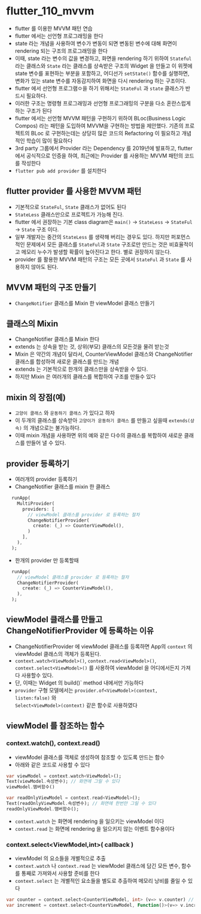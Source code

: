 # flutter_110_mvvm

- flutter 를 이용한 MVVM 패턴 연습
- flutter 에서는 선언형 프로그래밍을 한다
- state 라는 개념을 사용하여 변수가 변동이 되면 변동된 변수에 대해 화면이 rendering 되는 구조의 프로그래밍을 한다
- 이때, state 라는 변수의 값을 변경하고, 화면을 rendering 하기 위하여 `Stateful` 라는 클래스와 `State` 라는 클래스를 상속받은 구조의 Widget 을 만들고 이 위젯에 state 변수를 표현하는 부분을 포함하고, 어디선가 `setState()` 함수를 실행하면, 변화가 있는 state 변수를 자동감지하여 화면을 다시 rendering 하는 구조이다.
- flutter 에서 선언형 프로그램ㅇ을 하기 위해서는 `StateFul` 과 `state` 클래스가 반드시 필요하다.
- 이러한 구조는 명령형 프로그래밍과 선언형 프로그래밍의 구분을 다소 혼란스럽게 하는 구조가 된다
- flutter 에서는 선언형 MVVM 패턴을 구현하기 위하여 BLoc(Business Logic Compos) 라는 패턴을 도입하여 MVVM을 구현하는 방법을 제안했다.
  기존의 프로젝트의 BLoc 로 구현하는데는 상당히 많은 코드의 Refactoring 이 필요하고 개념적인 학습이 많이 필요하다
- 3rd party 그룹에서 Provider 라는 Dependency 를 2019년에 발표하고, flutter 에서 공식적으로 인증을 하여, 최근에는 Provider 를 사용하는
  MVVM 패턴의 코드를 작성한다
- `flutter pub add provider` 를 설치한다

## flutter provider 를 사용한 MVVM 패턴

- 기본적으로 `StateFul`, `State` 클래스가 없어도 된다
- `StateLess` 클래스만으로 프로젝트가 가능해 진다.
- flutter 에서 권장하는 기본 class diagram은 `main()` -> `StateLess` -> `StateFul` -> `State` 구조 이다.
- 일부 개발자는 중간의 `StateLess` 를 생략해 버리는 경우도 있다. 하지만 퍼포먼스적인 문제에서 모든 클래스를 `StateFul`과 `State` 구조로만 만드는 것은 비효율적이고 메모리 누수가 발생할 확률이 높아진다고 한다. 별로 권장하지 않는다.
- provider 를 활용한 MVVM 패턴의 구조는 모든 곳에서 `StateFul` 과 `State` 를 사용하지 않아도 된다.

## MVVM 패턴의 구조 만들기

- `ChangeNotifier` 클래스를 Mixin 한 viewModel 클래스 만들기

## 클래스의 Mixin

- ChangeNotifier 클래스를 Mixin 한다
- extends 는 상속을 받는 것, 상위(부모) 클래스의 모든것을 물려 받는것
- Mixin 은 약간의 개념이 달라서, CounterViewModel 클래스와 ChangeNotifier 클래스를 합성하여 새로운 클래스를 만드는 개념
- extends 는 기본적으로 한개의 클래스만을 상속받을 수 있다.
- 하지만 Mixin 은 여러개의 클래스를 복합하여 구조를 만들수 있다

## mixin 의 장점(예)

- `고양이 클래스` 와 `운동하기 클래스` 가 있다고 하자
- 이 두개의 클래스를 상속받아 `고양이가 운동하기 클래스` 를 만들고 싶을때 `extends(상속)` 의 개념으로는 불가능하다.
- 이때 mixin 개념을 사용하면 위의 예와 같은 다수의 클래스를 복합하여 새로운 클래스를 만들어 낼 수 있다.

## provider 등록하기

- 여러개의 provider 등록하기
- ChangeNotifier 클래스를 mixin 한 클래스

```dart
  runApp(
    MultiProvider(
      providers: [
        // viewModel 클래스를 provider 로 등록하는 절차
        ChangeNotifierProvider(
          create: (_) => CounterViewModel(),
        )
      ],
    ),
  );
```

- 한개의 provider 만 등록할때

```dart
  runApp(
    // viewModel 클래스를 provider 로 등록하는 절차
    ChangeNotifierProvider(
      create: (_) => CounterViewModel(),
    ),
  );
```

## viewModel 클래스를 만들고 ChangeNotifierProvider 에 등록하는 이유

- ChangeNotifierProvider 에 viewModel 클래스를 등록하면 App의 `context` 의 viewModel 클래스의 객체가 등록된다.
- `context.watch<ViewModel>()`, `context.read<ViewModel>()`,  
  `context.select<ViewModel>()` 를 사용하여 viewModel 을 어디에서든지 가져다 사용할수 있다.
- 단, 이때는 Widget 의 build()` method 내에서만 가능하다
- `provider` 구형 모델에서는 `provider.of<ViewModel>(context, listen:false)` 와  
  `Select<ViewModel>(context)` 같은 함수로 사용하였다

## viewModel 를 참조하는 함수

### context.watch<ViewModel>(), context.read<ViewModel>()

- viewModel 클래스를 객체로 생성하여 참조할 수 있도록 만드는 함수
- 아래와 같은 코드로 사용할 수 있다

```dart
var viewModel = context.watch<ViewModel>();
Text(viewModel.속성변수); // 화면에 그릴 수 있다
viewModel.맴버함수()

var readOnlyViewModel = context.read<ViewModel>();
Text(readOnlyViewModel.속성변수); // 화면에 한번만 그릴 수 있다
readOnlyViewModel.맴버함수();
```

- `context.watch` 는 화면에 rendering 을 일으키는 viewModel 이다
- `context.read` 는 화면에 rendering 을 일으키지 않는 이벤트 함수용이다

### context.select<ViewModel,int>( callback )

- viewModel 의 요소들을 개별적으로 추출
- `context.watch` 나 `context.read` 는 viewModel 클래스에 담긴 모든 변수, 함수를 통째로 가져와서 사용할 준비를 한다
- `context.select` 는 개별적인 요소들을 별도로 추출하여 메모리 낭비를 줄일 수 있다

```dart
var counter = context.select<CounterViewModel, int> (v=> v.counter) // 변수
var increment = context.select<CounterViewModel, Function()>(v=> v.increment) // 함수
```
